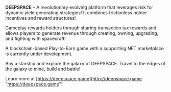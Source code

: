 **DEEPSPACE** – A revolutionary evolving platform that leverages risk for dynamic yield generating strategies! It combines frictionless holder incentives and reward structures!

Gameplay rewards holders through sharing transaction tax rewards and allows players to generate revenue through creating, owning, upgrading, and fighting with spacecraft!

A blockchain-based Play-to-Earn game with a supporting NFT marketplace is currently under development.

Buy a starship and explore the galaxy of DEEPSPACE. Travel to the edges of the galaxy to mine, build and battle!

Learn more at [https://deepspace.game](http://deepspace.game "https://deepspace.game")
